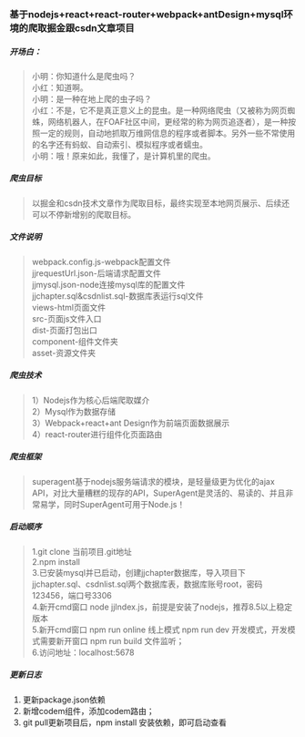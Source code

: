 ### 基于nodejs+react+react-router+webpack+antDesign+mysql环境的爬取掘金跟csdn文章项目
##### 开场白：
> 小明：你知道什么是爬虫吗？<br/>
小红：知道啊。<br/>
小明：是一种在地上爬的虫子吗？<br/>
小红：不是，它不是真正意义上的昆虫。是一种网络爬虫（又被称为网页蜘蛛，网络机器人，在FOAF社区中间，更经常的称为网页追逐者），是一种按照一定的规则，自动地抓取万维网信息的程序或者脚本。另外一些不常使用的名字还有蚂蚁、自动索引、模拟程序或者蠕虫。<br/>
小明：哦！原来如此，我懂了，是计算机里的爬虫。<br/>

##### 爬虫目标
> 以掘金和csdn技术文章作为爬取目标，最终实现至本地网页展示、后续还可以不停新增别的爬取目标。

##### 文件说明
> webpack.config.js-webpack配置文件<br/>
jjrequestUrl.json-后端请求配置文件<br/>
jjmysql.json-node连接mysql库的配置文件<br/>
jjchapter.sql&csdnlist.sql-数据库表运行sql文件<br/>
views-html页面文件<br/>
src-页面js文件入口<br/>
dist-页面打包出口<br/>
component-组件文件夹<br/>
asset-资源文件夹<br/>

##### 爬虫技术
> 1）Nodejs作为核心后端爬取媒介<br/>
2）Mysql作为数据存储<br/>
3）Webpack+react+ant Design作为前端页面数据展示<br/>
4）react-router进行组件化页面路由<br/>

##### 爬虫框架
> superagent基于nodejs服务端请求的模块，是轻量级更为优化的ajax API，对比大量糟糕的现存的API，SuperAgent是灵活的、易读的、并且非常易学，同时SuperAgent可用于Node.js！

##### 启动顺序
> 1.git clone 当前项目.git地址<br/>
2.npm install<br/>
3.已安装mysql并已启动，创建jjchapter数据库，导入项目下jjchapter.sql、csdnlist.sql两个数据库表，数据库账号root，密码123456，端口号3306<br/>
4.新开cmd窗口 node jjIndex.js，前提是安装了nodejs，推荐8.5以上稳定版本<br/>
5.新开cmd窗口 npm run online 线上模式 npm run dev 开发模式，开发模式需要新开窗口 npm run build 文件监听；<br/>
6.访问地址：localhost:5678<br/>

##### 更新日志
1. 更新package.json依赖  
2. 新增codem组件，添加codem路由；
3. git pull更新项目后，npm install 安装依赖，即可启动查看